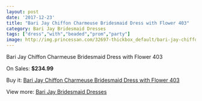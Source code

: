 ```yaml
---
layout: post
date: '2017-12-23'
title: "Bari Jay Chiffon Charmeuse Bridesmaid Dress with Flower 403"
category: Bari Jay Bridesmaid Dresses
tags: ["dress","with","beaded","prom","party"]
image: http://img.princessan.com/32697-thickbox_default/bari-jay-chiffon-charmeuse-bridesmaid-dress-with-flower-403.jpg
---
```

Bari Jay Chiffon Charmeuse Bridesmaid Dress with Flower 403

On Sales: **$234.99**
<a href="https://www.princessan.com/en/15043-bari-jay-chiffon-charmeuse-bridesmaid-dress-with-flower-403.html"><amp-img layout="responsive" width="600" height="600" src="//img.princessan.com/32697-thickbox_default/bari-jay-chiffon-charmeuse-bridesmaid-dress-with-flower-403.jpg" alt="Bari Jay Chiffon Charmeuse Bridesmaid Dress with Flower 403 0" /></a>

Buy it: [Bari Jay Chiffon Charmeuse Bridesmaid Dress with Flower 403](https://www.princessan.com/en/15043-bari-jay-chiffon-charmeuse-bridesmaid-dress-with-flower-403.html "Bari Jay Chiffon Charmeuse Bridesmaid Dress with Flower 403")

View more: [Bari Jay Bridesmaid Dresses](https://www.princessan.com/en/109- "Bari Jay Bridesmaid Dresses")